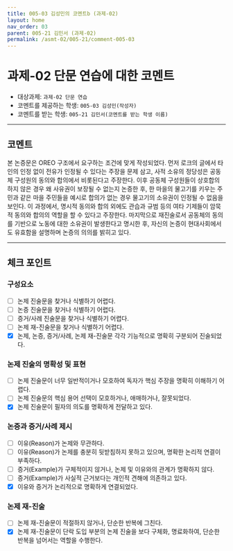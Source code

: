 ```yaml
---
title: 005-03 김성민의 코멘트b (과제-02) 
layout: home
nav_order: 03
parent: 005-21 김민서 (과제-02)
permalink: /asmt-02/005-21/comment-005-03
---
```


# 과제-02 단문 연습에 대한 코멘트

- 대상과제: `과제-02 단문 연습`
- 코멘트를 제공하는 학생: `005-03 김성민(작성자)` 
- 코멘트를 받는 학생: `005-21 김민서(코멘트를 받는 학생 이름)` 

---

## 코멘트

본 논증문은 OREO 구조에서 요구하는 조건에 맞게 작성되었다. 먼저 로크의 글에서 타인의 인정 없이 전유가 인정될 수 있다는 주장을 문제 삼고, 사적 소유의 정당성은 공동체 구성원의 동의와 합의에서 비롯된다고 주장한다. 이후 공동체 구성원들이 상호합의 하지 않은 경우 왜 사유권이 보장될 수 없는지 논증한 후, 한 마을의 물고기를 키우는 주민과 같은 마을 주민들을 예시로 합의가 없는 경우 물고기의 소유권이 인정될 수 없음을 보인다. 이 과정에서, 명시적 동의와 합의 외에도 관습과 규범 등의 여타 기제들이 암묵적 동의와 합의의 역할을 할 수 있다고 주장한다. 마지막으로 재진술로서 공동체의 동의를 기반으로 노동에 대한 소유권이 발생한다고 명시한 후, 자신의 논증이 현대사회에서도 유효함을 설명하며 논증의 의의를 밝히고 있다.

---

## 체크 포인트

### **구성요소**
- [ ] 논제 진술문을 찾거나 식별하기 어렵다.
- [ ] 논증 진술문을 찾거나 식별하기 어렵다.
- [ ] 증거/사례 진술문을 찾거나 식별하기 어렵다.
- [ ] 논제 재-진술문을 찾거나 식별하기 어렵다.
- [x] 논제, 논증, 증거/사례, 논제 재-진술문 각각 기능적으로 명확히 구분되어 진술되었다.

### **논제 진술의 명확성 및 표현**  
- [ ] 논제 진술문이 너무 일반적이거나 모호하여 독자가 핵심 주장을 명확히 이해하기 어렵다.  
- [ ] 논제 진술문의 핵심 용어 선택이 모호하거나, 애매하거나, 잘못되었다.  
- [x] 논제 진술문이 필자의 의도를 명확하게 전달하고 있다.  

### **논증과 증거/사례 제시**  
- [ ] 이유(Reason)가 논제와 무관하다.
- [ ] 이유(Reason)가 논제를 충분히 뒷받침하지 못하고 있으며, 명확한 논리적 연결이 부족하다.  
- [ ] 증거(Example)가 구체적이지 않거나, 논제 및 이유와의 관계가 명확하지 않다. 
- [ ] 증거(Example)가 사실적 근거보다는 개인적 견해에 의존하고 있다.  
- [x] 이유와 증거가 논리적으로 명확하게 연결되었다.  

### **논제 재-진술**  
- [ ] 논제 재-진술문이 적절하지 않거나, 단순한 반복에 그친다.   
- [x] 논제 재-진술문이 단락 도입 부분의 논제 진술을 보다 구체화, 명료화하여, 단순한 반복을 넘어서는 역할을 수행한다.  